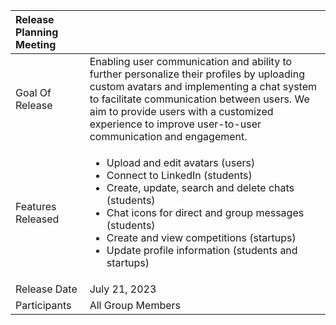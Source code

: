 | Release Planning Meeting      | |
| :---------------------------- | :---------------- |
| Goal Of Release               | Enabling user communication and ability to further personalize their profiles by uploading custom avatars and implementing a chat system to facilitate communication between users. We aim to provide users with a customized experience to improve user-to-user communication and engagement.|
| Features Released             | <ul><li>Upload and edit avatars (users)</li><li>Connect to LinkedIn (students)</li><li>Create, update, search and delete chats (students)</li><li>Chat icons for direct and group messages (students)</li><li>Create and view competitions (startups)</li><li>Update profile information (students and startups)</li></ul> |
| Release Date                  | July 21, 2023 |
| Participants                  | All Group Members |
